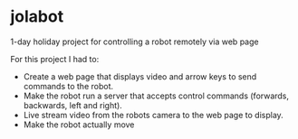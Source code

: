 # jolabot
 
1-day holiday project for controlling a robot remotely via web page<br>

For this project I had to:<br>

- Create a web page that displays video and arrow keys to send commands to the robot.<br>
- Make the robot run a server that accepts control commands (forwards, backwards, left and right).<br>
- Live stream video from the robots camera to the web page to display.<br>
- Make the robot actually move<br>
